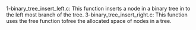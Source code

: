 1-binary_tree_insert_left.c: This function inserts a node in a binary tree in to the left most branch of the tree.
3-binary_tree_insert_right.c: This function uses the free function tofree the allocated space of nodes in a tree.
